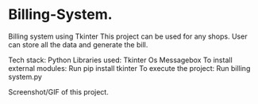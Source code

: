 # Billing-System.
Billing system using Tkinter
This project can be used for any shops. User can store all the data and generate the bill.

Tech stack:
Python
Libraries used:
Tkinter
Os
Messagebox
To install external modules:
Run pip install tkinter
To execute the project:
Run billing system.py

Screenshot/GIF of this project.
